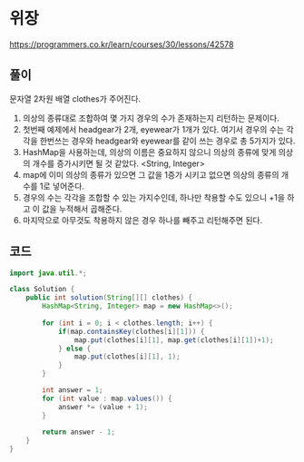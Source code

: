 # 위장

https://programmers.co.kr/learn/courses/30/lessons/42578

## 풀이

문자열 2차원 배열 clothes가 주어진다.

1. 의상의 종류대로 조합하여 몇 가지 경우의 수가 존재하는지 리턴하는 문제이다.
2. 첫번째 예제에서 headgear가 2개, eyewear가 1개가 있다. 여기서 경우의 수는 각각을 한번쓰는 경우와 headgear와 eyewear를 같이 쓰는 경우로 총 5가지가 있다.
3. HashMap을 사용하는데, 의상의 이름은 중요하지 않으니 의상의 종류에 맞게 의상의 개수를 증가시키면 될 것 같았다. <String, Integer>
4. map에 이미 의상의 종류가 있으면 그 값을 1증가 시키고 없으면 의상의 종류의 개수를 1로 넣어준다.
5. 경우의 수는 각각을 조합할 수 있는 가지수인데, 하나만 착용할 수도 있으니 +1을 하고 이 값을 누적해서 곱해준다.
6. 마지막으로 아무것도 착용하지 않은 경우 하나를 빼주고 리턴해주면 된다.

## 코드

```java
import java.util.*;

class Solution {
    public int solution(String[][] clothes) {
        HashMap<String, Integer> map = new HashMap<>();
        
        for (int i = 0; i < clothes.length; i++) {
        	if(map.containsKey(clothes[i][1])) {
        		map.put(clothes[i][1], map.get(clothes[i][1])+1);
        	} else {
        		map.put(clothes[i][1], 1);
        	}
		}

        int answer = 1;
        for (int value : map.values()) {
			answer *= (value + 1);
		}
        
        return answer - 1;
    }
}
```